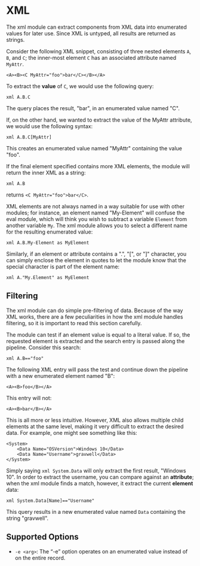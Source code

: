 # XML

The xml module can extract components from XML data into enumerated values for later use. Since XML is untyped, all results are returned as strings.

Consider the following XML snippet, consisting of three nested elements `A`, `B`, and `C`; the inner-most element `C` has an associated attribute named `MyAttr`.

```
<A><B><C MyAttr="foo">bar</C></B></A>
```

To extract the **value** of `C`, we would use the following query:

```
xml A.B.C
```

The query places the result, "bar", in an enumerated value named "C".

If, on the other hand, we wanted to extract the value of the MyAttr attribute, we would use the following syntax:

```
xml A.B.C[MyAttr]
```

This creates an enumerated value named "MyAttr" containing the value "foo".

If the final element specified contains more XML elements, the module will return the inner XML as a string:

```
xml A.B
```

returns ```<C MyAttr="foo">bar</C>```.

XML elements are not always named in a way suitable for use with other modules; for instance, an element named "My-Element" will confuse the eval module, which will think you wish to subtract a variable `Element` from another variable `My`. The xml module allows you to select a different name for the resulting enumerated value:

```
xml A.B.My-Element as MyElement
```

Similarly, if an element or attribute contains a ".", "[", or "]" character, you can simply enclose the element in quotes to let the module know that the special character is part of the element name:

```
xml A."My.Element" as MyElement
```

## Filtering

The xml module can do simple pre-filtering of data. Because of the way XML works, there are a few peculiarities in how the xml module handles filtering, so it is important to read this section carefully.

The module can test if an element value is equal to a literal value. If so, the requested element is extracted and the search entry is passed along the pipeline. Consider this search:

```
xml A.B=="foo"
```

The following XML entry will pass the test and continue down the pipeline with a new enumerated element named "B":

```
<A><B>foo</B></A>
```

This entry will not:

```
<A><B>bar</B></A>
```

This is all more or less intuitive. However, XML also allows multiple child elements at the same level, making it very difficult to extract the desired data. For example, one might see something like this:

```
<System>
	<Data Name="OSVersion">Windows 10</Data>
	<Data Name="Username">gravwell</Data>
</System>
```

Simply saying `xml System.Data` will only extract the first result, "Windows 10". In order to extract the username, you can compare against an **attribute**; when the xml module finds a match, however, it extract the current **element** data:

```
xml System.Data[Name]=="Username"
```

This query results in a new enumerated value named `Data` containing the string "gravwell".


## Supported Options

* `-e <arg>`: The “-e” option operates on an enumerated value instead of on the entire record.
